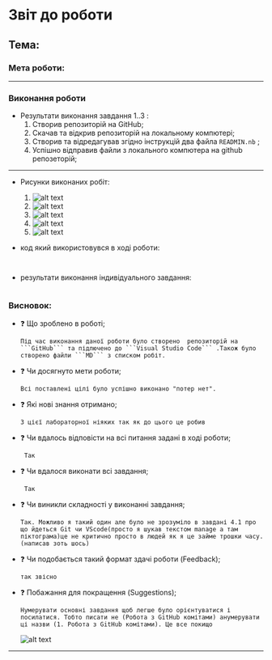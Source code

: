 # Звіт до роботи
## Тема: 
### Мета роботи: 
---
### Виконання роботи
- Результати виконання завдання 1..3 :
    1. Створив репозиторій на GitHub;
    1. Скачав та відкрив репозиторій на локальному компютері;
    1. Створив та відредагував згідно інструкцій два файла ```READMIN.nb``` ;
    1. Успішно відправив файли з локального компютера на github репозеторій;
---
- Рисунки виконаних робіт:

    1. ![alt text](https://raw.githubusercontent.com/RomanIT320/LB_kn320_oop/main/pictures/Repo.png "створений репозеторій")
    1. ![alt text](https://raw.githubusercontent.com/RomanIT320/LB_kn320_oop/main/pictures/Repo_VS_code.png "створений репозеторій")
    1. ![alt text](https://raw.githubusercontent.com/RomanIT320/LB_kn320_oop/main/pictures/README.png "створені фали README")
    1. ![alt text](https://raw.githubusercontent.com/RomanIT320/LB_kn320_oop/main/pictures/commit.png "коміт файлів на github")
    1. ![alt text](https://raw.githubusercontent.com/RomanIT320/LB_kn320_oop/main/pictures/commit_complete.png "файли успішно відправоенні на github")
    


- код який використовувся в ході роботи:
```python

```
```text

```

- результати виконання індивідуального завдання:

```text

```

### Висновок: 
- :question: Що зроблено в роботі;

    ```
    Під час виконання даної роботи було створено  репозиторій на ```GitHub``` та підлючено до ```Visual Studio Code``` .Також було створено файли ```MD``` з списком робіт. 
    ```
- :question: Чи досягнуто мети роботи;

    ```
    Всі поставлені цілі було успішно виконано "потер нет".
    ```
- :question: Які нові знання отримано;

    ```
    З цієї лабораторної ніяких так як до цього це робив
    ```
- :question: Чи вдалось відповісти на всі питання задані в ході роботи;

    ```
     Так
    ```
- :question: Чи вдалося виконати всі завдання;

    ```
     Так
    ```
- :question: Чи виникли складності у виконанні завдання;

    ```
    Так. Можливо я такий один але було не зрозуміло в завдані 4.1 про що йдеться Git чи VScode(просто я шукав текстом manage а там піктограма)це не критично просто в людей як я це займе трошки часу.(написав зоть шось) 
    ```
- :question: Чи подобається такий формат здачі роботи (Feedback);

    ```
    так звісно
    ```
- :question: Побажання для покращення (Suggestions);

    ```
    Нумерувати основні завдання щоб легше було орієнтуватися і посилатися. Тобто писати не (Робота з GitHub комітами) анумерувати ці назви (1. Робота з GitHub комітами). Це все покищо
    
    ```
    ![alt text](https://raw.githubusercontent.com/RomanIT320/LB_kn320_oop/main/pictures/proh.png "прохання")
---